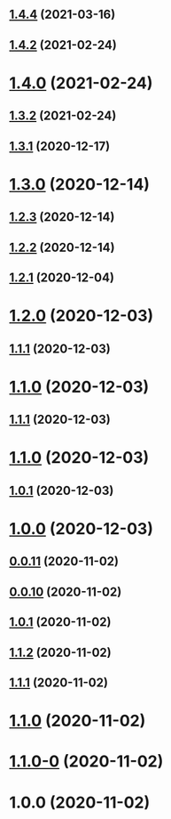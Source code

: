 ## [1.4.4](https://github.com/samsonCao/auto-skeleton/compare/v1.4.2...v1.4.4) (2021-03-16)



## [1.4.2](https://github.com/samsonCao/auto-skeleton/compare/v1.4.0...v1.4.2) (2021-02-24)



# [1.4.0](https://github.com/samsonCao/auto-skeleton/compare/v1.3.2...v1.4.0) (2021-02-24)



## [1.3.2](https://github.com/samsonCao/auto-skeleton/compare/v1.3.1...v1.3.2) (2021-02-24)



## [1.3.1](https://github.com/samsonCao/auto-skeleton/compare/v1.3.0...v1.3.1) (2020-12-17)



# [1.3.0](https://github.com/samsonCao/auto-skeleton/compare/v1.2.3...v1.3.0) (2020-12-14)



## [1.2.3](https://github.com/samsonCao/auto-skeleton/compare/v1.2.2...v1.2.3) (2020-12-14)



## [1.2.2](https://github.com/samsonCao/auto-skeleton/compare/v1.2.1...v1.2.2) (2020-12-14)



## [1.2.1](https://github.com/samsonCao/auto-skeleton/compare/v1.2.0...v1.2.1) (2020-12-04)



# [1.2.0](https://github.com/samsonCao/auto-skeleton/compare/v0.0.11...v1.2.0) (2020-12-03)



## [1.1.1](https://github.com/samsonCao/auto-skeleton/compare/v0.0.11...v1.1.1) (2020-12-03)



# [1.1.0](https://github.com/samsonCao/auto-skeleton/compare/v0.0.11...v1.1.0) (2020-12-03)



## [1.1.1](https://github.com/samsonCao/auto-skeleton/compare/v0.0.11...v1.1.1) (2020-12-03)



# [1.1.0](https://github.com/samsonCao/auto-skeleton/compare/v0.0.11...v1.1.0) (2020-12-03)



## [1.0.1](https://github.com/samsonCao/auto-skeleton/compare/v0.0.11...v1.0.1) (2020-12-03)



# [1.0.0](https://github.com/samsonCao/auto-skeleton/compare/v0.0.11...v1.0.0) (2020-12-03)



## [0.0.11](https://github.com/samsonCao/auto-skeleton/compare/v0.0.10...v0.0.11) (2020-11-02)



## [0.0.10](https://github.com/samsonCao/auto-skeleton/compare/v1.0.1...v0.0.10) (2020-11-02)



## [1.0.1](https://github.com/samsonCao/auto-skeleton/compare/v1.1.2...v1.0.1) (2020-11-02)



## [1.1.2](https://github.com/samsonCao/auto-skeleton/compare/v1.1.1...v1.1.2) (2020-11-02)



## [1.1.1](https://github.com/samsonCao/auto-skeleton/compare/v1.1.0...v1.1.1) (2020-11-02)



# [1.1.0](https://github.com/samsonCao/auto-skeleton/compare/v1.1.0-0...v1.1.0) (2020-11-02)



# [1.1.0-0](https://github.com/samsonCao/auto-skeleton/compare/v1.0.0...v1.1.0-0) (2020-11-02)



# 1.0.0 (2020-11-02)






